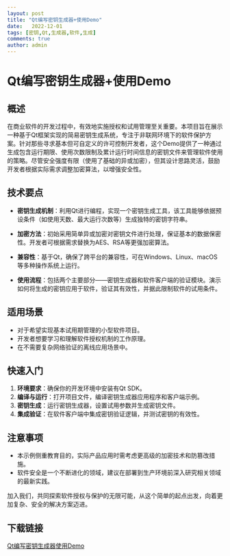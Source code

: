 ```yaml
---
layout: post
title: "Qt编写密钥生成器+使用Demo"
date:   2022-12-01
tags: [密钥,Qt,生成器,软件,生成]
comments: true
author: admin
---
```

# Qt编写密钥生成器+使用Demo

## 概述

在商业软件的开发过程中，有效地实施授权和试用管理至关重要。本项目旨在展示一种基于Qt框架实现的简易密钥生成系统，专注于非联网环境下的软件保护方案。针对那些寻求基本但可自定义的许可控制开发者，这个Demo提供了一种通过生成包含运行期限、使用次数限制及累计运行时间信息的密钥文件来管理软件使用的策略。尽管安全强度有限（使用了基础的异或加密），但其设计思路灵活，鼓励开发者根据实际需求调整加密算法，以增强安全性。

## 技术要点

- **密钥生成机制**：利用Qt进行编程，实现一个密钥生成工具，该工具能够依据预设条件（如使用天数、最大运行次数等）生成独特的密钥字符串。
  
- **加密方法**：初始采用简单异或加密对密钥文件进行处理，保证基本的数据保密性。开发者可根据需求替换为AES、RSA等更强加密算法。

- **兼容性**：基于Qt，确保了跨平台的兼容性，可在Windows、Linux、macOS等多种操作系统上运行。

- **使用流程**：包括两个主要部分——密钥生成器和软件客户端的验证模块。演示如何将生成的密钥应用于软件，验证其有效性，并据此限制软件的试用条件。

## 适用场景

- 对于希望实现基本试用期管理的小型软件项目。
- 开发者想要学习和理解软件授权机制的工作原理。
- 在不需要复杂网络验证的离线应用场景中。

## 快速入门

1. **环境要求**：确保你的开发环境中安装有Qt SDK。
2. **编译与运行**：打开项目文件，编译密钥生成器应用程序和客户端示例。
3. **密钥生成**：运行密钥生成器，设置试用参数并生成密钥文件。
4. **集成验证**：在软件客户端中集成密钥验证逻辑，并测试密钥的有效性。

## 注意事项

- 本示例侧重教育目的，实际产品应用时需考虑更高级的加密技术和防篡改措施。
- 软件安全是一个不断进化的领域，建议在部署到生产环境前深入研究相关领域的最新实践。

加入我们，共同探索软件授权与保护的无限可能，从这个简单的起点出发，向着更加复杂、安全的解决方案迈进。

## 下载链接

[Qt编写密钥生成器使用Demo](https://pan.quark.cn/s/b6f9c2581137)